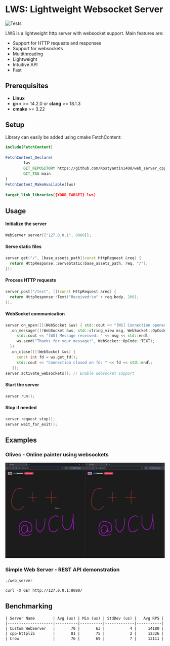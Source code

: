# **LWS: Lightweight Websocket Server**

![Tests](https://github.com/Kostyantin1408/web_server_cpp/actions/workflows/ci.yml/badge.svg)

LWS is a lightweight http server with websocket support. Main features are:
- Support for HTTP requests and responses
- Support for websockets
- Multithreading
- Lightweight
- Intuitive API
- Fast

## Prerequisites
- **Linux**
- **g++** >= 14.2.0 or **clang** >= 18.1.3
- **cmake** >= 3.22

## Setup

Library can easily be added using cmake FetchContent:

```cmake
include(FetchContent)

FetchContent_Declare(
        lws
        GIT_REPOSITORY https://github.com/Kostyantin1408/web_server_cpp.git
        GIT_TAG main
)
FetchContent_MakeAvailable(lws)

target_link_libraries({YOUR_TARGET} lws)
```

## Usage

#### Initialize the server
```c++
WebServer server{{"127.0.0.1", 8080}};
```
#### Serve static files
```c++
server.get("/", [base_assets_path](const HttpRequest &req) {
  return HttpResponse::ServeStatic(base_assets_path, req, "/");
});
```
#### Process HTTP requests
```c++
server.post("/test", [](const HttpRequest &req) {
  return HttpResponse::Text("Received:\n" + req.body, 200);
});
```

#### WebSocket communication
```c++
server.on_open([](WebSocket &ws) { std::cout << "[WS] Connection opened" << std::endl; })
  .on_message([](WebSocket &ws, std::string_view msg, WebSocket::OpCode opCode) {
     std::cout << "[WS] Message received: " << msg << std::endl;
     ws.send("Thanks for your message!", WebSocket::OpCode::TEXT);
  })
  .on_close([](WebSocket &ws) {
     const int fd = ws.get_fd();
     std::cout << "Connection closed on fd: " << fd << std::endl;
   });
server.activate_websockets(); // Enable websocket support
```

#### Start the server
```c++
server.run();
```

#### Stop if needed
```c++
server.request_stop();
server.wait_for_exit();
```

## Examples

### Olivec - Online painter using websockets

![olivec.png](assets/olivec.png)

### Simple Web Server - REST API demonstration

```bash
./web_server
```

```shell
curl -X GET http://127.0.0.1:8080/
```

## Benchmarking

```text
| Server Name        | Avg (us) | Min (us) | StdDev (us) |   Avg RPS |
|--------------------|----------|----------|-------------|-----------|
| Custom WebServer   |       70 |       63 |           4 |     14180 |
| cpp-httplib        |       81 |       75 |           2 |     12326 |
| Crow               |       76 |       69 |           7 |     13111 |
```

